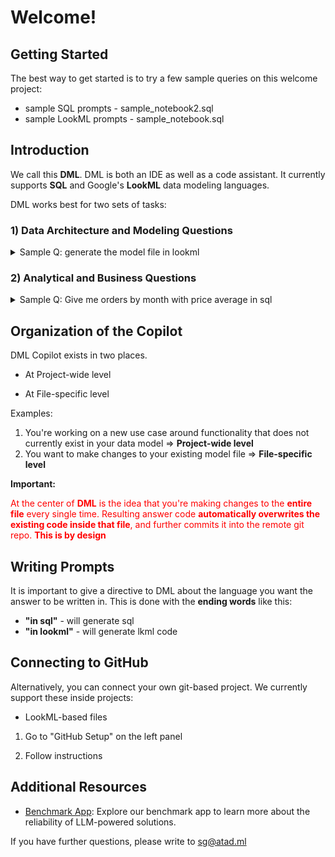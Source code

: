 # Welcome!

## Getting Started

The best way to get started is to try a few sample queries on this welcome project:

- sample SQL prompts - sample_notebook2.sql 
- sample LookML prompts - sample_notebook.sql

## Introduction

We call this **DML**. DML is both an IDE as well as a code assistant. It currently supports **SQL** and Google's **LookML** data modeling languages.

DML works best for two sets of tasks:

### 1) Data Architecture and Modeling Questions

<details> 
<summary>Sample Q: generate the model file in lookml </summary>
	
```	
# ecommerce.model.lkml

include: "users.view.lkml"
include: "orders.view.lkml"
include: "order_items.view.lkml"

explore: users {
  join: orders {
    type: left
    sql_on: ${users.id} = ${orders.user_id} ;;
    relationship: one_to_many
  }
  
  join: order_items {
    type: left
    sql_on: ${users.id} = ${order_items.user_id} ;;
    relationship: one_to_many
  }
}
....
```

</details> 

### 2) Analytical and Business Questions

<details> 
<summary>Sample Q: Give me orders by month with price average in sql</summary>

```
SELECT 
    EXTRACT(MONTH FROM o.created_at) AS month,
    EXTRACT(YEAR FROM o.created_at) AS year,
    AVG(oi.sale_price) AS average_order_price
FROM 
    public.orders o
JOIN 
    public.order_items oi ON o.id = oi.order_id
GROUP BY 
    EXTRACT(MONTH FROM o.created_at), EXTRACT(YEAR FROM o.created_at)
ORDER BY 
    year, month

```

</details> 

## Organization of the Copilot

DML Copilot exists in two places.

- At Project-wide level

- At File-specific level

Examples:
1. You're working on a new use case around functionality that does not currently exist in your data model => **Project-wide level**
2. You want to make changes to your existing model file => **File-specific level**

**Important:**

<span style="color:red;">At the center of **DML** is the idea that you're making changes to the **entire file** every single time. Resulting answer code **automatically overwrites the existing code inside that file**, and further commits it into the remote git repo. **This is by design**</span>

## Writing Prompts

It is important to give a directive to DML about the language you want the answer to be written in. This is done with the **ending words** like this:
- **"in sql"** - will generate sql
- **"in lookml"** - will generate lkml code


## Connecting to GitHub

Alternatively, you can connect your own git-based project. We currently support these inside projects:
- LookML-based files

1. Go to "GitHub Setup" on the left panel

2. Follow instructions

## Additional Resources

- [Benchmark App](https://llmsql.streamlit.app/): Explore our benchmark app to learn more about the reliability of LLM-powered solutions.

If you have further questions, please write to [sg@atad.ml](mailto:sg@atad.ml)
